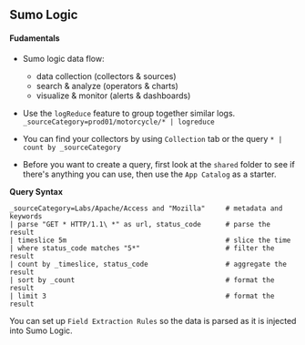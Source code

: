 ## Sumo Logic

#### Fudamentals

- Sumo logic data flow: 
  - data collection (collectors & sources)
  - search & analyze (operators & charts)
  - visualize & monitor (alerts & dashboards)
  
- Use the `logReduce` feature to group together similar logs. `_sourceCategory=prod01/motorcycle/* | logreduce`

- You can find your collectors by using `Collection` tab or the query `* | count by _sourceCategory`

- Before you want to create a query, first look at the `shared` folder to see if there's anything you can use, then use the `App Catalog` as a starter.

__Query Syntax__

```
_sourceCategory=Labs/Apache/Access and "Mozilla"     # metadata and keywords
| parse "GET * HTTP/1.1\ *" as url, status_code      # parse the result
| timeslice 5m                                       # slice the time
| where status_code matches "5*"                     # filter the result
| count by _timeslice, status_code                   # aggregate the result
| sort by _count                                     # format the result
| limit 3                                            # format the result
``` 

You can set up `Field Extraction Rules` so the data is parsed as it is injected into Sumo Logic.
